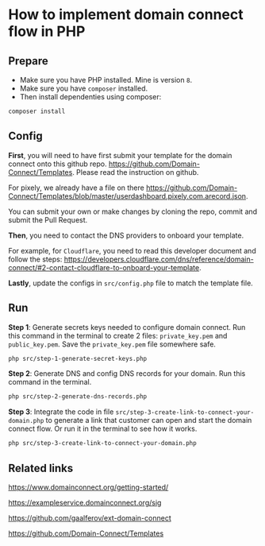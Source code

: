 # How to implement domain connect flow in PHP

## Prepare

- Make sure you have PHP installed. Mine is version `8`.
- Make sure you have `composer` installed.
- Then install dependenties using composer:

```bash
composer install
```

## Config

**First**, you will need to have first submit your template for the domain connect onto this github repo.
https://github.com/Domain-Connect/Templates.
Please read the instruction on github.

For pixely, we already have a file on there https://github.com/Domain-Connect/Templates/blob/master/userdashboard.pixely.com.arecord.json.

You can submit your own or make changes by cloning the repo, commit and submit the Pull Request.

**Then**, you need to contact the DNS providers to onboard your template.

For example, for `Cloudflare`, you need to read this developer document and follow the steps: https://developers.cloudflare.com/dns/reference/domain-connect/#2-contact-cloudflare-to-onboard-your-template.

**Lastly**, update the configs in `src/config.php` file to match the template file.

## Run

**Step 1**: Generate secrets keys needed to configure domain connect. Run this command in the terminal to create 2 files: `private_key.pem` and `public_key.pem`. Save the `private_key.pem` file somewhere safe.

```bash
php src/step-1-generate-secret-keys.php
```

**Step 2**: Generate DNS and config DNS records for your domain. Run this command in the terminal.

```bash
php src/step-2-generate-dns-records.php
```

**Step 3**: Integrate the code in file `src/step-3-create-link-to-connect-your-domain.php` to generate a link that customer can open and start the domain connect flow.
Or run it in the terminal to see how it works.

```bash
php src/step-3-create-link-to-connect-your-domain.php
```

## Related links

https://www.domainconnect.org/getting-started/

https://exampleservice.domainconnect.org/sig

https://github.com/gaalferov/ext-domain-connect

https://github.com/Domain-Connect/Templates
